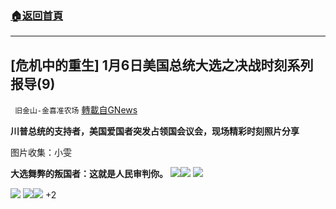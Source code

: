 ###  [:house:返回首頁](https://github.com/ourhimalayas/txt)
---

## [危机中的重生] 1月6日美国总统大选之决战时刻系列报导(9)
` 旧金山-金喜准农场` [轉載自GNews](https://gnews.org/zh-hans/723828/)

**川普总统的支持者，美国爱国者突发占领国会议会，现场精彩时刻照片分享**

图片收集：小雯

**大选舞弊的叛国者：这就是人民审判你。**
![](https://lh4.googleusercontent.com/bwb4VqkEJ0azg0TsnRK067aMS9z7ifFZHamdDwD1ApmCzUt8g-h4CqOqnzB8YWwzZx6VBNo-rZTZ-d5fizI9Fppt9gfpL0Ldn_rgqcQK0nbkittOQ6xP0rlGX-dYroaMjayvxjQR)![](https://lh3.googleusercontent.com/TMut2ctezZtUXMbwbAypgexn3nYBO-bZSPii1C-GzwC1IeWQxi8GAayESFhRNWjGASq3CvTE1UA_NgXs5DC1DUzJboZILGCU1gF9HJOaPkI1Qz4yRupWavE2Esmldw1XEL9b_WTi)
![](https://lh4.googleusercontent.com/bwyUCxJQFjA7sPjJwcLLhKcqhEssgOykNnofX01KtxZxvG1u8xa3KDvdeqLifOL1WmaDxYGHB3v07u7CAI5qSx3Q0BVdvC1QwPMl-k-v7pQhabfISaFU5R9Nq8kEwA4YUODvXmA5)

![](https://lh6.googleusercontent.com/7gNk894VBIMJ5-HXWed0x543OzuEMMUKc7iwtlo1Nrgwn8whMz05ZEd6PUHumthv_tzeGhlpRDuWoAsdWMW0DKZqM3Cvu2Pmf59wqXcjRylZt1E7zzgFze6PkwPieEW8tlSs83Dz)
![](https://lh5.googleusercontent.com/3L-ZbLbbInQN4eMIqin4b26zeF2gArR-hlqf8AzgDTYJrbdc-TetNTgPuTiMiCubVc4RfeUa5TBrEi9IbhtUppA7qcQZhLgliI2mkFBYYtxCywKCgGoHfPb4zAyAKNIHKbQc9gvx)![](https://lh4.googleusercontent.com/GykBz4uHPUSGXI1O-463hs8NUjgjyGroVjzl1YVwHr51mcsZ1Jhpu8Sjw7dpo1ZrXgBjF0R5SetEgIVSvThpi4g2yw1EYamLScrb61--JBgSgXNkKVfSIYju5P5ewCOg91S0Ji8j)
+2
